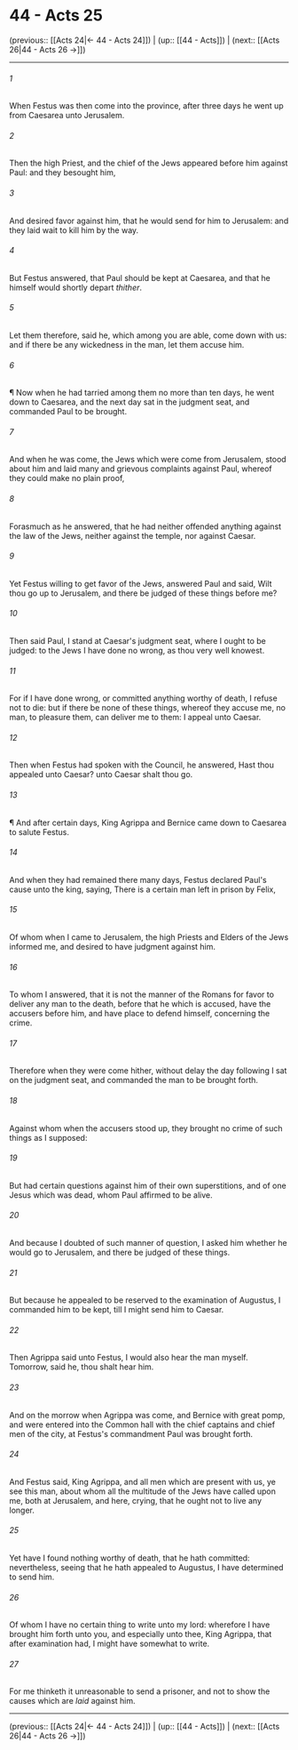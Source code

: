 # 44 - Acts 25

(previous:: [[Acts 24|← 44 - Acts 24]]) | (up:: [[44 - Acts]]) | (next:: [[Acts 26|44 - Acts 26 →]])

***


###### 1 
When Festus was then come into the province, after three days he went up from Caesarea unto Jerusalem. 

###### 2 
Then the high Priest, and the chief of the Jews appeared before him against Paul: and they besought him, 

###### 3 
And desired favor against him, that he would send for him to Jerusalem: and they laid wait to kill him by the way. 

###### 4 
But Festus answered, that Paul should be kept at Caesarea, and that he himself would shortly depart _thither_. 

###### 5 
Let them therefore, said he, which among you are able, come down with us: and if there be any wickedness in the man, let them accuse him. 

###### 6 
¶ Now when he had tarried among them no more than ten days, he went down to Caesarea, and the next day sat in the judgment seat, and commanded Paul to be brought. 

###### 7 
And when he was come, the Jews which were come from Jerusalem, stood about him and laid many and grievous complaints against Paul, whereof they could make no plain proof, 

###### 8 
Forasmuch as he answered, that he had neither offended anything against the law of the Jews, neither against the temple, nor against Caesar. 

###### 9 
Yet Festus willing to get favor of the Jews, answered Paul and said, Wilt thou go up to Jerusalem, and there be judged of these things before me? 

###### 10 
Then said Paul, I stand at Caesar's judgment seat, where I ought to be judged: to the Jews I have done no wrong, as thou very well knowest. 

###### 11 
For if I have done wrong, or committed anything worthy of death, I refuse not to die: but if there be none of these things, whereof they accuse me, no man, to pleasure them, can deliver me to them: I appeal unto Caesar. 

###### 12 
Then when Festus had spoken with the Council, he answered, Hast thou appealed unto Caesar? unto Caesar shalt thou go. 

###### 13 
¶ And after certain days, King Agrippa and Bernice came down to Caesarea to salute Festus. 

###### 14 
And when they had remained there many days, Festus declared Paul's cause unto the king, saying, There is a certain man left in prison by Felix, 

###### 15 
Of whom when I came to Jerusalem, the high Priests and Elders of the Jews informed me, and desired to have judgment against him. 

###### 16 
To whom I answered, that it is not the manner of the Romans for favor to deliver any man to the death, before that he which is accused, have the accusers before him, and have place to defend himself, concerning the crime. 

###### 17 
Therefore when they were come hither, without delay the day following I sat on the judgment seat, and commanded the man to be brought forth. 

###### 18 
Against whom when the accusers stood up, they brought no crime of such things as I supposed: 

###### 19 
But had certain questions against him of their own superstitions, and of one Jesus which was dead, whom Paul affirmed to be alive. 

###### 20 
And because I doubted of such manner of question, I asked him whether he would go to Jerusalem, and there be judged of these things. 

###### 21 
But because he appealed to be reserved to the examination of Augustus, I commanded him to be kept, till I might send him to Caesar. 

###### 22 
Then Agrippa said unto Festus, I would also hear the man myself. Tomorrow, said he, thou shalt hear him. 

###### 23 
And on the morrow when Agrippa was come, and Bernice with great pomp, and were entered into the Common hall with the chief captains and chief men of the city, at Festus's commandment Paul was brought forth. 

###### 24 
And Festus said, King Agrippa, and all men which are present with us, ye see this man, about whom all the multitude of the Jews have called upon me, both at Jerusalem, and here, crying, that he ought not to live any longer. 

###### 25 
Yet have I found nothing worthy of death, that he hath committed: nevertheless, seeing that he hath appealed to Augustus, I have determined to send him. 

###### 26 
Of whom I have no certain thing to write unto my lord: wherefore I have brought him forth unto you, and especially unto thee, King Agrippa, that after examination had, I might have somewhat to write. 

###### 27 
For me thinketh it unreasonable to send a prisoner, and not to show the causes which are _laid_ against him.

***

(previous:: [[Acts 24|← 44 - Acts 24]]) | (up:: [[44 - Acts]]) | (next:: [[Acts 26|44 - Acts 26 →]])
